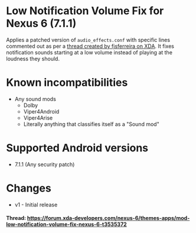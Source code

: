 # Low Notification Volume Fix for Nexus 6 (7.1.1)
Applies a patched version of `audio_effects.conf` with specific lines commented out as per a [thread created by fjsferreira on XDA](https://forum.xda-developers.com/nexus-6/general/guide-tentative-fix-messenger-whatsapp-t3272992). It fixes notification sounds starting at a low volume instead of playing at the loudness they should.

# Known incompatibilities
* Any sound mods
   * Dolby
   * Viper4Android
   * Viper4Arise
   * Literally anything that classifies itself as a "Sound mod"

# Supported Android versions
* 7.1.1 (Any security patch)

# Changes
* v1 - Initial release


#### Thread: https://forum.xda-developers.com/nexus-6/themes-apps/mod-low-notification-volume-fix-nexus-6-t3535372
